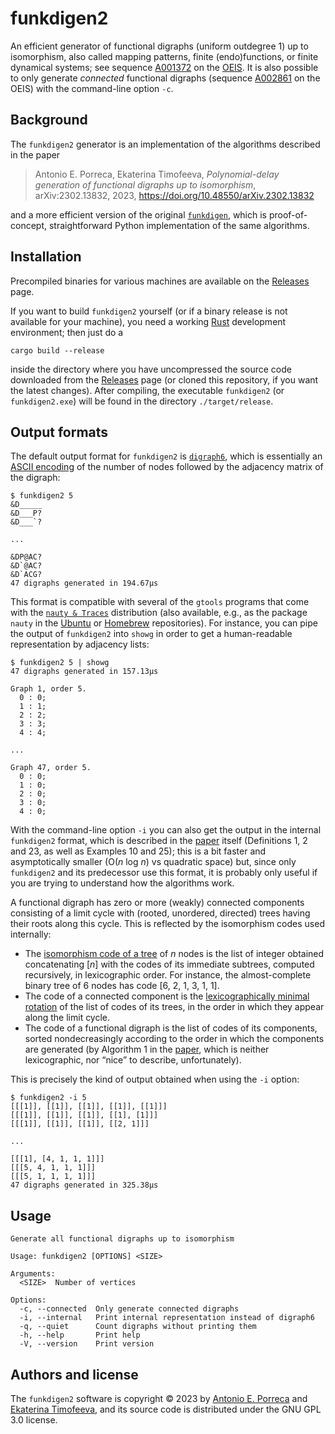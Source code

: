 # funkdigen2

An efficient generator of functional digraphs (uniform outdegree 1) up to isomorphism, also called mapping patterns, finite (endo)functions, or finite dynamical systems; see sequence [A001372](https://oeis.org/A001372) on the [OEIS](https://oeis.org). It is also possible to only generate *connected* functional digraphs (sequence [A002861](https://oeis.org/A002861) on the OEIS) with the command-line option `-c`.


## Background

The `funkdigen2` generator is an implementation of the algorithms described in the paper

> Antonio E. Porreca, Ekaterina Timofeeva, *Polynomial-delay generation of functional digraphs up to isomorphism*, arXiv:2302.13832, 2023, https://doi.org/10.48550/arXiv.2302.13832

and a more efficient version of the original [`funkdigen`](https://github.com/aeporreca/funkdigen), which is proof-of-concept, straightforward Python implementation of the same algorithms.


## Installation

Precompiled binaries for various machines are available on the [Releases](https://github.com/aeporreca/funkdigen2/releases) page.

If you want to build `funkdigen2` yourself (or if a binary release is not available for your machine), you need a working [Rust](https://www.rust-lang.org) development environment; then just do a

```
cargo build --release
```

inside the directory where you have uncompressed the source code downloaded from the [Releases](https://github.com/aeporreca/funkdigen2/releases) page (or cloned this repository, if you want the latest changes). After compiling, the executable `funkdigen2` (or `funkdigen2.exe`) will be found in the directory `./target/release`.


## Output formats

The default output format for `funkdigen2` is [`digraph6`](https://users.cecs.anu.edu.au/~bdm/data/formats.html), which is essentially an [ASCII encoding](https://users.cecs.anu.edu.au/~bdm/data/formats.txt) of the number of nodes followed by the adjacency matrix of the digraph:

```
$ funkdigen2 5   
&D_____
&D___P?
&D___`?

...

&DP@AC?
&D`@AC?
&D`ACG?
47 digraphs generated in 194.67µs
```

This format is compatible with several of the `gtools` programs that come with the [`nauty & Traces`](https://pallini.di.uniroma1.it) distribution (also available, e.g., as the package `nauty` in the [Ubuntu](https://packages.ubuntu.com/search?keywords=nauty) or [Homebrew](https://formulae.brew.sh/formula/nauty) repositories). For instance, you can pipe the output of `funkdigen2` into `showg` in order to get a human-readable representation by adjacency lists:

```
$ funkdigen2 5 | showg
47 digraphs generated in 157.13µs

Graph 1, order 5.
  0 : 0;
  1 : 1;
  2 : 2;
  3 : 3;
  4 : 4;

...

Graph 47, order 5.
  0 : 0;
  1 : 0;
  2 : 0;
  3 : 0;
  4 : 0;
```

With the command-line option `-i` you can also get the output in the internal `funkdigen2` format, which is described in the [paper](https://doi.org/10.48550/arXiv.2302.13832) itself (Definitions 1, 2 and 23, as well as Examples 10 and 25); this is a bit faster and asymptotically smaller (O(*n* log *n*) vs quadratic space) but, since only `funkdigen2` and its predecessor use this format, it is probably only useful if you are trying to understand how the algorithms work.

A functional digraph has zero or more (weakly) connected components consisting of a limit cycle with (rooted, unordered, directed) trees having their roots along this cycle. This is reflected by the isomorphism codes used internally:

- The [isomorphism code of a tree](https://doi.org/10.1007/978-3-030-81885-2_4) of *n* nodes is the list of integer obtained concatenating [*n*] with the codes of its immediate subtrees, computed recursively, in lexicographic order. For instance, the almost-complete binary tree of 6 nodes has code [6, 2, 1, 3, 1, 1].
- The code of a connected component is the [lexicographically minimal rotation](https://en.wikipedia.org/wiki/Lexicographically_minimal_string_rotation) of the list of codes of its trees, in the order in which they appear along the limit cycle.
- The code of a functional digraph is the list of codes of its components, sorted nondecreasingly according to the order in which the components are generated (by Algorithm 1 in the [paper](https://doi.org/10.48550/arXiv.2302.13832), which is neither lexicographic, nor “nice” to describe, unfortunately).

This is precisely the kind of output obtained when using the `-i` option:

```
$ funkdigen2 -i 5
[[[1]], [[1]], [[1]], [[1]], [[1]]]
[[[1]], [[1]], [[1]], [[1], [1]]]
[[[1]], [[1]], [[1]], [[2, 1]]]

...

[[[1], [4, 1, 1, 1]]]
[[[5, 4, 1, 1, 1]]]
[[[5, 1, 1, 1, 1]]]
47 digraphs generated in 325.38µs
```


## Usage

```
Generate all functional digraphs up to isomorphism

Usage: funkdigen2 [OPTIONS] <SIZE>

Arguments:
  <SIZE>  Number of vertices

Options:
  -c, --connected  Only generate connected digraphs
  -i, --internal   Print internal representation instead of digraph6
  -q, --quiet      Count digraphs without printing them
  -h, --help       Print help
  -V, --version    Print version
```


## Authors and license

The `funkdigen2` software is copyright © 2023 by [Antonio E. Porreca](https://aeporreca.org) and [Ekaterina Timofeeva](https://www.linkedin.com/in/ektim239), and its source code is distributed under the GNU GPL 3.0 license.
